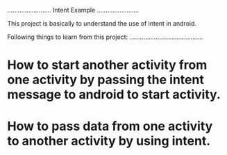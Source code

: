 .........................
Intent Example
........................

This project is basically to understand the use of intent in android.

Following things to learn from this project:
..........................................

# How to start another activity from one activity by passing the intent message to android to start activity.
# How to pass data from one activity to another activity by using intent.

